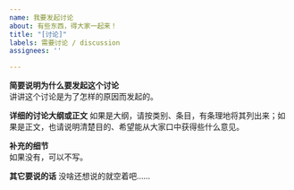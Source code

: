```yaml
---
name: 我要发起讨论
about: 有些东西，得大家一起来！
title: "[讨论]"
labels: 需要讨论 / discussion
assignees: ''

---
```


**简要说明为什么要发起这个讨论**	
讲讲这个讨论是为了怎样的原因而发起的。

 **详细的讨论大纲或正文**	
如果是大纲，请按类别、条目，有条理地将其列出来；如果是正文，也请说明清楚目的、希望能从大家口中获得些什么意见。

 **补充的细节**	
如果没有，可以不写。	

 **其它要说的话**	
没啥还想说的就空着吧……
